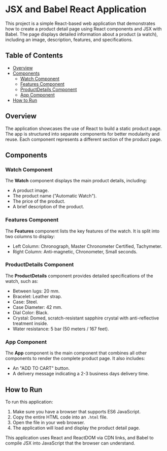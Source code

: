 # JSX and Babel React Application

This project is a simple React-based web application that demonstrates how to create a product detail page using React components and JSX with Babel. The page displays detailed information about a product (a watch), including an image, description, features, and specifications.

## Table of Contents

- [Overview](#overview)
- [Components](#components)
  - [Watch Component](#watch-component)
  - [Features Component](#features-component)
  - [ProductDetails Component](#productdetails-component)
  - [App Component](#app-component)
- [How to Run](#how-to-run)

## Overview

The application showcases the use of React to build a static product page. The app is structured into separate components for better modularity and reuse. Each component represents a different section of the product page.

## Components

### Watch Component

The **Watch** component displays the main product details, including:

- A product image.
- The product name ("Automatic Watch").
- The price of the product.
- A brief description of the product.

### Features Component

The **Features** component lists the key features of the watch. It is split into two columns to display:

- Left Column: Chronograph, Master Chronometer Certified, Tachymeter.
- Right Column: Anti-magnetic, Chronometer, Small seconds.

### ProductDetails Component

The **ProductDetails** component provides detailed specifications of the watch, such as:

- Between lugs: 20 mm.
- Bracelet: Leather strap.
- Case: Steel.
- Case Diameter: 42 mm.
- Dial Color: Black.
- Crystal: Domed, scratch-resistant sapphire crystal with anti-reflective treatment inside.
- Water resistance: 5 bar (50 meters / 167 feet).

### App Component

The **App** component is the main component that combines all other components to render the complete product page. It also includes:

- An "ADD TO CART" button.
- A delivery message indicating a 2-3 business days delivery time.

## How to Run

To run this application:

1. Make sure you have a browser that supports ES6 JavaScript.
2. Copy the entire HTML code into an `.html` file.
3. Open the file in your web browser.
4. The application will load and display the product detail page.

This application uses React and ReactDOM via CDN links, and Babel to compile JSX into JavaScript that the browser can understand.
